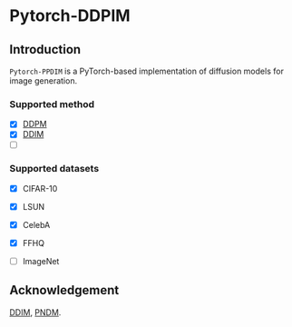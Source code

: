 # Pytorch-DDPIM

## Introduction
`Pytorch-PPDIM` is a PyTorch-based implementation of diffusion models for image generation. 

### Supported method
- [x] [DDPM](https://arxiv.org/pdf/2006.11239.pdf)
- [x] [DDIM](https://arxiv.org/pdf/2010.02502.pdf)
- [ ] []()

### Supported datasets
- [x] CIFAR-10
- [x] LSUN
- [x] CelebA
- [x] FFHQ
- [ ] ImageNet


## Acknowledgement

[DDIM](https://github.com/ermongroup/ddim),
[PNDM](https://github.com/luping-liu/PNDM).
